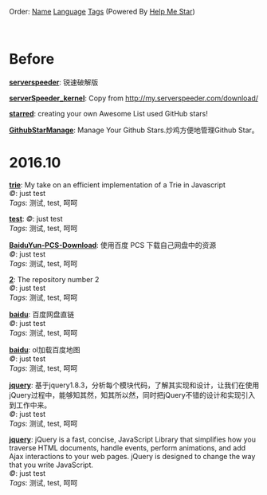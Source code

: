 Order: [Name](https://github.com/ttionya/test/blob/master/README-NAME.md) [Language](https://github.com/ttionya/test/blob/master/README-LANGUAGE.md) [Tags](https://github.com/ttionya/test/blob/master/README-TAGS.md)  (Powered By [Help Me Star](https://github.com/ttionya/help-me-star))

<br>

# Before

[**serverspeeder**](https://github.com/91yun/serverspeeder): 锐速破解版  


[**serverSpeeder_kernel**](https://github.com/0oVicero0/serverSpeeder_kernel): Copy from http://my.serverspeeder.com/download/  


[**starred**](https://github.com/maguowei/starred): creating your own Awesome List used GitHub stars!  


[**GithubStarManage**](https://github.com/golmic/GithubStarManage): Manage Your Github Stars.炒鸡方便地管理Github Star。  


# 2016.10

[**trie**](https://github.com/mikedeboer/trie): My take on an efficient implementation of a Trie in Javascript  
*©*: just test  
*Tags*: 测试, test, 呵呵

[**test**](https://github.com/ttionya/test): *©*: just test  
*Tags*: 测试, test, 呵呵

[**BaiduYun-PCS-Download**](https://github.com/ttionya/BaiduYun-PCS-Download): 使用百度 PCS 下载自己网盘中的资源  
*©*: just test  
*Tags*: 测试, test, 呵呵

[**2**](https://github.com/m8w/2): The repository number 2  
*©*: just test  
*Tags*: 测试, test, 呵呵

[**baidu**](https://github.com/xiuluo/baidu): 百度网盘直链  
*©*: just test  
*Tags*: 测试, test, 呵呵

[**baidu**](https://github.com/shitao1988/baidu): ol加载百度地图  
*©*: just test  
*Tags*: 测试, test, 呵呵

[**jquery**](https://github.com/360code/jquery): 基于jquery1.8.3，分析每个模块代码，了解其实现和设计，让我们在使用jQuery过程中，能够知其然，知其所以然，同时把jQuery不错的设计和实现引入到工作中来。  
*©*: just test  
*Tags*: 测试, test, 呵呵

[**jquery**](https://github.com/davemerwin/jquery): jQuery is a fast, concise, JavaScript Library that simplifies how you traverse HTML documents, handle events, perform animations, and add Ajax interactions to your web pages. jQuery is designed to change the way that you write JavaScript.  
*©*: just test  
*Tags*: 测试, test, 呵呵

